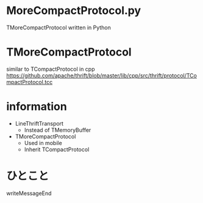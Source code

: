 # MoreCompactProtocol.py
TMoreCompactProtocol written in Python


# TMoreCompactProtocol

similar to TCompactProtocol in cpp
https://github.com/apache/thrift/blob/master/lib/cpp/src/thrift/protocol/TCompactProtocol.tcc


# information

- LineThriftTransport
    - Instead of TMemoryBuffer
- TMoreCompactProtocol
    - Used in mobile
    - Inherit TCompactProtocol


# ひとこと
writeMessageEnd